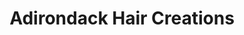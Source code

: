 ---
title: "Adirondack Hair Creations"
url: /ticonderoga/adirondack-hair-creations/
shop: Friseur
---